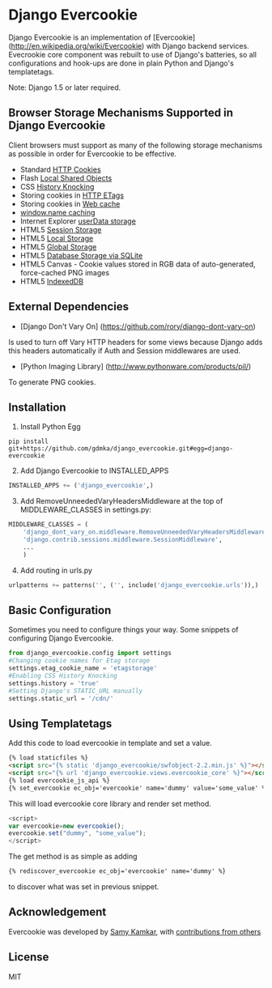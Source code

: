 Django Evercookie
=================

Django Evercookie is an implementation of [Evercookie] (http://en.wikipedia.org/wiki/Evercookie) with Django backend services.
Evecrookie core component was rebuilt to use of Django's batteries, so all configurations and hook-ups are done in plain Python and Django's templatetags.

Note: Django 1.5 or later required.


Browser Storage Mechanisms Supported in Django Evercookie
---------------------------------------------------------

Client browsers must support as many of the following storage mechanisms as
possible in order for Evercookie to be effective.

- Standard [HTTP Cookies](http://en.wikipedia.org/wiki/HTTP_cookie)
- Flash [Local Shared Objects](http://en.wikipedia.org/wiki/Local_Shared_Object)
- CSS [History Knocking](http://samy.pl/csshack/)
- Storing cookies in [HTTP ETags](http://en.wikipedia.org/wiki/HTTP_ETag)
- Storing cookies in [Web cache](http://en.wikipedia.org/wiki/Web_cache)
- [window.name caching](http://en.wikipedia.org/wiki/HTTP_cookie#window.name)
- Internet Explorer [userData storage](http://msdn.microsoft.com/en-us/library/ms531424.aspx)
- HTML5 [Session Storage](http://dev.w3.org/html5/webstorage/#the-sessionstorage-attribute)
- HTML5 [Local Storage](http://dev.w3.org/html5/webstorage/#dom-localstorage)
- HTML5 [Global Storage](https://developer.mozilla.org/en/dom/storage#globalStorage)
- HTML5 [Database Storage via SQLite](http://dev.w3.org/html5/webdatabase/)
- HTML5 Canvas - Cookie values stored in RGB data of auto-generated, force-cached PNG images
- HTML5 [IndexedDB](http://www.w3.org/TR/IndexedDB/)


External Dependencies
---------------------

- [Django Don't Vary On] (https://github.com/rory/django-dont-vary-on)

Is used to turn off Vary HTTP headers for some views because Django adds this headers automatically if Auth and Session middlewares are used.

- [Python Imaging Library] (http://www.pythonware.com/products/pil/)

To generate PNG cookies.

Installation
------------
1. Install Python Egg
```
pip install git+https://github.com/gdmka/django_evercookie.git#egg=django-evercookie
```
2. Add Django Evercookie to INSTALLED_APPS
```python
INSTALLED_APPS += ('django_evercookie',)
```
3. Add RemoveUnneededVaryHeadersMiddleware at the top of MIDDLEWARE_CLASSES in settings.py:
```python
MIDDLEWARE_CLASSES = (
    'django_dont_vary_on.middleware.RemoveUnneededVaryHeadersMiddleware',
    'django.contrib.sessions.middleware.SessionMiddleware',
    ...
    )
```
4. Add routing in urls.py
```python
urlpatterns += patterns('', ('', include('django_evercookie.urls')),)
```

Basic Configuration
-------------------

Sometimes you need to configure things your way.
Some snippets of configuring Django Evercookie.

```python
from django_evercookie.config import settings
#Changing cookie names for Etag storage
settings.etag_cookie_name = 'etagstorage'
#Enabling CSS History Knocking
settings.history = 'true'
#Setting Django's STATIC_URL manually
settings.static_url = '/cdn/'
```

Using Templatetags
------------------

Add this code to load evercookie in template and set a value.

```html
{% load staticfiles %}
<script src="{% static 'django_evercookie/swfobject-2.2.min.js' %}"></script>
<script src="{% url 'django_evercookie.views.evercookie_core' %}"></script>
{% load evercookie_js_api %}
{% set_evercookie ec_obj='evercookie' name='dummy' value='some_value' %}
```
This will load evercookie core library and render set method.

```javascript
<script>
var evercookie=new evercookie();
evercookie.set("dummy", "some_value");
</script>
```
The get method is as simple as adding
```html
{% rediscover_evercookie ec_obj='evercookie' name='dummy' %}
```
to discover what was set in previous snippet.

Acknowledgement
---------------
Evercookie was developed by [Samy Kamkar](https://github.com/samyk/evercookie), with [contributions from others](https://github.com/samyk/evercookie/graphs/contributors)

License
-------
MIT




